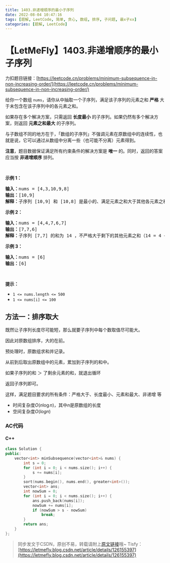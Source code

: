 ```yaml
---
title: 1403.非递增顺序的最小子序列
date: 2022-08-04 10:47:16
tags: [题解, LeetCode, 简单, 贪心, 数组, 排序, 子问题, 最x子xx]
categories: [题解, LeetCode]
---
```


# 【LetMeFly】1403.非递增顺序的最小子序列

力扣题目链接：[https://leetcode.cn/problems/minimum-subsequence-in-non-increasing-order/](https://leetcode.cn/problems/minimum-subsequence-in-non-increasing-order/)

<p>给你一个数组 <code>nums</code>，请你从中抽取一个子序列，满足该子序列的元素之和 <strong>严格</strong> 大于未包含在该子序列中的各元素之和。</p>

<p>如果存在多个解决方案，只需返回 <strong>长度最小</strong> 的子序列。如果仍然有多个解决方案，则返回 <strong>元素之和最大</strong> 的子序列。</p>

<p>与子数组不同的地方在于，「数组的子序列」不强调元素在原数组中的连续性，也就是说，它可以通过从数组中分离一些（也可能不分离）元素得到。</p>

<p><strong>注意</strong>，题目数据保证满足所有约束条件的解决方案是 <strong>唯一</strong> 的。同时，返回的答案应当按 <strong>非递增顺序</strong> 排列。</p>

<p>&nbsp;</p>

<p><strong>示例 1：</strong></p>

<pre><strong>输入：</strong>nums = [4,3,10,9,8]
<strong>输出：</strong>[10,9] 
<strong>解释：</strong>子序列 [10,9] 和 [10,8] 是最小的、满足元素之和大于其他各元素之和的子序列。但是 [10,9] 的元素之和最大。&nbsp;
</pre>

<p><strong>示例 2：</strong></p>

<pre><strong>输入：</strong>nums = [4,4,7,6,7]
<strong>输出：</strong>[7,7,6] 
<strong>解释：</strong>子序列 [7,7] 的和为 14 ，不严格大于剩下的其他元素之和（14 = 4 + 4 + 6）。因此，[7,6,7] 是满足题意的最小子序列。注意，元素按非递增顺序返回。  
</pre>

<p><strong>示例 3：</strong></p>

<pre><strong>输入：</strong>nums = [6]
<strong>输出：</strong>[6]
</pre>

<p>&nbsp;</p>

<p><strong>提示：</strong></p>

<ul>
	<li><code>1 &lt;= nums.length &lt;= 500</code></li>
	<li><code>1 &lt;= nums[i] &lt;= 100</code></li>
</ul>


    
## 方法一：排序取大

既然让子序列长度尽可能短，那么就要子序列中每个数取值尽可能大。

因此对原数组排序，大的在前。

预处理时，原数组求和并记录。

从前到后取出原数组中的元素，累加到子序列的和中。

如果子序列的和 ＞ 了剩余元素的和，就退出循环

返回子序列即可。

这样，满足题目要求的所有条件：严格大于、长度最小、元素和最大、非递增 等

+ 时间复杂度$O(n\log n)$，其中$n$是原数组的长度
+ 空间复杂度$O(log n)$

### AC代码

#### C++

```cpp
class Solution {
public:
    vector<int> minSubsequence(vector<int>& nums) {
        int s = 0;
        for (int i = 0; i < nums.size(); i++) {
            s += nums[i];
        }
        sort(nums.begin(), nums.end(), greater<int>());
        vector<int> ans;
        int nowSum = 0;
        for (int i = 0; i < nums.size(); i++) {
            ans.push_back(nums[i]);
            nowSum += nums[i];
            if (nowSum > s - nowSum)
                break;
        }
        return ans;
    }
};
```

> 同步发文于CSDN，原创不易，转载请附上[原文链接](https://blog.letmefly.xyz/2022/08/04/LeetCode%201403.%E9%9D%9E%E9%80%92%E5%A2%9E%E9%A1%BA%E5%BA%8F%E7%9A%84%E6%9C%80%E5%B0%8F%E5%AD%90%E5%BA%8F%E5%88%97/)哦~
> Tisfy：[https://letmefly.blog.csdn.net/article/details/126155397](https://letmefly.blog.csdn.net/article/details/126155397)
